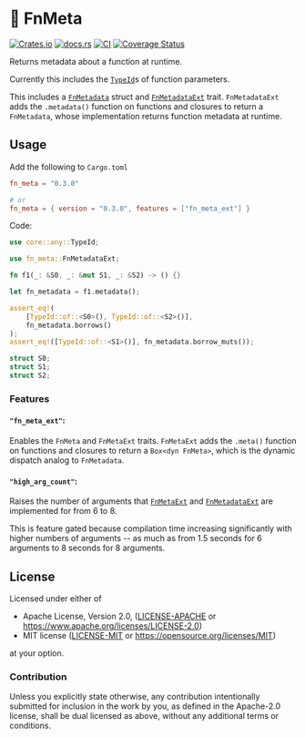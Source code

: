 # 🧬 FnMeta

[![Crates.io](https://img.shields.io/crates/v/fn_meta.svg)](https://crates.io/crates/fn_meta)
[![docs.rs](https://img.shields.io/docsrs/fn_meta)](https://docs.rs/fn_meta)
[![CI](https://github.com/azriel91/credent/workflows/CI/badge.svg)](https://github.com/azriel91/fn_meta/actions/workflows/ci.yml)
[![Coverage Status](https://codecov.io/gh/azriel91/fn_meta/branch/main/graph/badge.svg)](https://codecov.io/gh/azriel91/fn_meta)

Returns metadata about a function at runtime.

Currently this includes the [`TypeId`]s of function parameters.

This includes a [`FnMetadata`] struct and [`FnMetadataExt`] trait. `FnMetadataExt` adds the `.metadata()` function on functions and closures to return a `FnMetadata`, whose implementation returns function metadata at runtime.

## Usage

Add the following to `Cargo.toml`

```toml
fn_meta = "0.3.0"

# or
fn_meta = { version = "0.3.0", features = ["fn_meta_ext"] }
```

Code:

```rust
use core::any::TypeId;

use fn_meta::FnMetadataExt;

fn f1(_: &S0, _: &mut S1, _: &S2) -> () {}

let fn_metadata = f1.metadata();

assert_eq!(
    [TypeId::of::<S0>(), TypeId::of::<S2>()],
    fn_metadata.borrows()
);
assert_eq!([TypeId::of::<S1>()], fn_metadata.borrow_muts());

struct S0;
struct S1;
struct S2;
```

### Features

#### `"fn_meta_ext"`:

Enables the `FnMeta` and `FnMetaExt` traits. `FnMetaExt` adds the `.meta()` function on functions and closures to return a `Box<dyn FnMeta>`, which is the dynamic dispatch analog to `FnMetadata`.

#### `"high_arg_count"`:

Raises the number of arguments that [`FnMetaExt`] and [`FnMetadataExt`] are implemented for from 6 to 8.

This is feature gated because compilation time increasing significantly with higher numbers of arguments -- as much as from 1.5 seconds for 6 arguments to 8 seconds for 8 arguments.


## License

Licensed under either of

* Apache License, Version 2.0, ([LICENSE-APACHE](LICENSE-APACHE) or https://www.apache.org/licenses/LICENSE-2.0)
* MIT license ([LICENSE-MIT](LICENSE-MIT) or https://opensource.org/licenses/MIT)

at your option.

### Contribution

Unless you explicitly state otherwise, any contribution intentionally submitted for inclusion in the work by you, as defined in the Apache-2.0 license, shall be dual licensed as above, without any additional terms or conditions.

[`TypeId`]: https://doc.rust-lang.org/std/any/struct.TypeId.html
[`FnMetadata`]: https://docs.rs/fn_meta/latest/fn_meta/struct.FnMetadata.html
[`FnMetadataExt`]: https://docs.rs/fn_meta/latest/fn_meta/struct.FnMetadataExt.html
[`FnMeta`]: https://docs.rs/fn_meta/latest/fn_meta/struct.FnMeta.html
[`FnMetaExt`]: https://docs.rs/fn_meta/latest/fn_meta/struct.FnMetaExt.html
